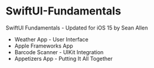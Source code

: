 # SwiftUI-Fundamentals
SwiftUI Fundamentals - Updated for iOS 15 by Sean Allen

* Weather App - User Interface
* Apple Frameworks App
* Barcode Scanner - UIKit Integration
* Appetizers App - Putting It All Together
